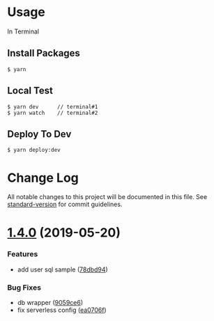 # Usage

In Terminal
## Install Packages
```
$ yarn
```

## Local Test
```
$ yarn dev      // terminal#1
$ yarn watch    // terminal#2
```

## Deploy To Dev
```
$ yarn deploy:dev
```


# Change Log

All notable changes to this project will be documented in this file. See [standard-version](https://github.com/conventional-changelog/standard-version) for commit guidelines.

# [1.4.0](https://github.com/mhma-cookapps/example-typescript-express-serverless/compare/v1.3.2...v1.4.0) (2019-05-20)


### Features

* add user sql sample ([78dbd94](https://github.com/mhma-cookapps/example-typescript-express-serverless/commit/78dbd94))


### Bug Fixes

* db wrapper ([9059ce6](https://github.com/mhma-cookapps/example-typescript-express-serverless/commit/9059ce6))
* fix serverless config ([ea0706f](https://github.com/mhma-cookapps/example-typescript-express-serverless/commit/ea0706f))
